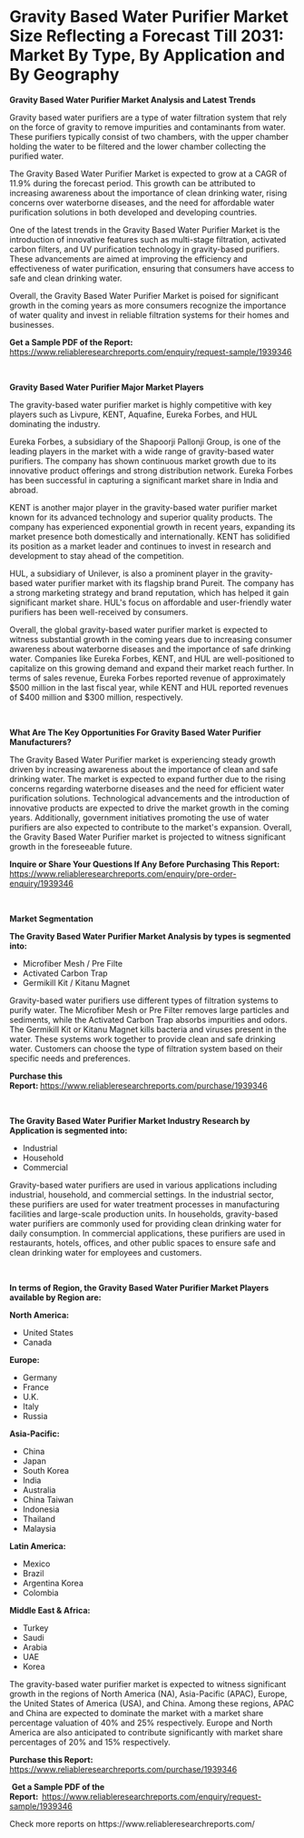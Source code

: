 <p><h1>Gravity Based Water Purifier Market Size Reflecting a Forecast Till 2031: Market By Type, By Application and By Geography</h1></p><p><strong>Gravity Based Water Purifier Market Analysis and Latest Trends</strong></p>
<p><p>Gravity based water purifiers are a type of water filtration system that rely on the force of gravity to remove impurities and contaminants from water. These purifiers typically consist of two chambers, with the upper chamber holding the water to be filtered and the lower chamber collecting the purified water.</p><p>The Gravity Based Water Purifier Market is expected to grow at a CAGR of 11.9% during the forecast period. This growth can be attributed to increasing awareness about the importance of clean drinking water, rising concerns over waterborne diseases, and the need for affordable water purification solutions in both developed and developing countries.</p><p>One of the latest trends in the Gravity Based Water Purifier Market is the introduction of innovative features such as multi-stage filtration, activated carbon filters, and UV purification technology in gravity-based purifiers. These advancements are aimed at improving the efficiency and effectiveness of water purification, ensuring that consumers have access to safe and clean drinking water.</p><p>Overall, the Gravity Based Water Purifier Market is poised for significant growth in the coming years as more consumers recognize the importance of water quality and invest in reliable filtration systems for their homes and businesses.</p></p>
<p><strong>Get a Sample PDF of the Report:&nbsp;</strong> <a href="https://www.reliableresearchreports.com/enquiry/request-sample/1939346">https://www.reliableresearchreports.com/enquiry/request-sample/1939346</a></p>
<p>&nbsp;</p>
<p><strong>Gravity Based Water Purifier Major Market Players</strong></p>
<p><p>The gravity-based water purifier market is highly competitive with key players such as Livpure, KENT, Aquafine, Eureka Forbes, and HUL dominating the industry. </p><p>Eureka Forbes, a subsidiary of the Shapoorji Pallonji Group, is one of the leading players in the market with a wide range of gravity-based water purifiers. The company has shown continuous market growth due to its innovative product offerings and strong distribution network. Eureka Forbes has been successful in capturing a significant market share in India and abroad.</p><p>KENT is another major player in the gravity-based water purifier market known for its advanced technology and superior quality products. The company has experienced exponential growth in recent years, expanding its market presence both domestically and internationally. KENT has solidified its position as a market leader and continues to invest in research and development to stay ahead of the competition.</p><p>HUL, a subsidiary of Unilever, is also a prominent player in the gravity-based water purifier market with its flagship brand Pureit. The company has a strong marketing strategy and brand reputation, which has helped it gain significant market share. HUL's focus on affordable and user-friendly water purifiers has been well-received by consumers.</p><p>Overall, the global gravity-based water purifier market is expected to witness substantial growth in the coming years due to increasing consumer awareness about waterborne diseases and the importance of safe drinking water. Companies like Eureka Forbes, KENT, and HUL are well-positioned to capitalize on this growing demand and expand their market reach further. In terms of sales revenue, Eureka Forbes reported revenue of approximately $500 million in the last fiscal year, while KENT and HUL reported revenues of $400 million and $300 million, respectively.</p></p>
<p>&nbsp;</p>
<p><strong>What Are The Key Opportunities For Gravity Based Water Purifier Manufacturers?</strong></p>
<p><p>The Gravity Based Water Purifier market is experiencing steady growth driven by increasing awareness about the importance of clean and safe drinking water. The market is expected to expand further due to the rising concerns regarding waterborne diseases and the need for efficient water purification solutions. Technological advancements and the introduction of innovative products are expected to drive the market growth in the coming years. Additionally, government initiatives promoting the use of water purifiers are also expected to contribute to the market's expansion. Overall, the Gravity Based Water Purifier market is projected to witness significant growth in the foreseeable future.</p></p>
<p><strong>Inquire or Share Your Questions If Any Before Purchasing This Report:</strong> <a href="https://www.reliableresearchreports.com/enquiry/pre-order-enquiry/1939346">https://www.reliableresearchreports.com/enquiry/pre-order-enquiry/1939346</a></p>
<p>&nbsp;</p>
<p><strong>Market Segmentation</strong></p>
<p><strong>The Gravity Based Water Purifier Market Analysis by types is segmented into:</strong></p>
<p><ul><li>Microfiber Mesh / Pre Filte</li><li>Activated Carbon Trap</li><li>Germikill Kit / Kitanu Magnet</li></ul></p>
<p><p>Gravity-based water purifiers use different types of filtration systems to purify water. The Microfiber Mesh or Pre Filter removes large particles and sediments, while the Activated Carbon Trap absorbs impurities and odors. The Germikill Kit or Kitanu Magnet kills bacteria and viruses present in the water. These systems work together to provide clean and safe drinking water. Customers can choose the type of filtration system based on their specific needs and preferences.</p></p>
<p><strong>Purchase this Report:&nbsp;</strong><a href="https://www.reliableresearchreports.com/purchase/1939346">https://www.reliableresearchreports.com/purchase/1939346</a></p>
<p>&nbsp;</p>
<p><strong>The Gravity Based Water Purifier Market Industry Research by Application is segmented into:</strong></p>
<p><ul><li>Industrial</li><li>Household</li><li>Commercial</li></ul></p>
<p><p>Gravity-based water purifiers are used in various applications including industrial, household, and commercial settings. In the industrial sector, these purifiers are used for water treatment processes in manufacturing facilities and large-scale production units. In households, gravity-based water purifiers are commonly used for providing clean drinking water for daily consumption. In commercial applications, these purifiers are used in restaurants, hotels, offices, and other public spaces to ensure safe and clean drinking water for employees and customers.</p></p>
<p>&nbsp;</p>
<p><strong>In terms of Region, the Gravity Based Water Purifier Market Players available by Region are:</strong></p>
<p>
    <p> <strong> North America: </strong>
        <ul>
            <li>United States</li>
            <li>Canada</li>
        </ul>
        </p> 
    <p> <strong> Europe: </strong>
        <ul>
            <li>Germany</li>
            <li>France</li>
            <li>U.K.</li>
            <li>Italy</li>
            <li>Russia</li>
        </ul>
        </p> 
    <p> <strong> Asia-Pacific: </strong>
        <ul>
            <li>China</li>
            <li>Japan</li>
            <li>South Korea</li>
            <li>India</li>
            <li>Australia</li>
            <li>China Taiwan</li>
            <li>Indonesia</li>
            <li>Thailand</li>
            <li>Malaysia</li>
        </ul>
        </p> 
    <p> <strong> Latin America: </strong>
        <ul>
            <li>Mexico</li>
            <li>Brazil</li>
            <li>Argentina Korea</li>
            <li>Colombia</li>
        </ul>
        </p> 
    <p> <strong> Middle East & Africa: </strong>
        <ul>
            <li>Turkey</li>
            <li>Saudi</li>
            <li>Arabia</li>
            <li>UAE</li>
            <li>Korea</li>
        </ul>
    </p>
    </p>
<p><p>The gravity-based water purifier market is expected to witness significant growth in the regions of North America (NA), Asia-Pacific (APAC), Europe, the United States of America (USA), and China. Among these regions, APAC and China are expected to dominate the market with a market share percentage valuation of 40% and 25% respectively. Europe and North America are also anticipated to contribute significantly with market share percentages of 20% and 15% respectively.</p></p>
<p><strong>Purchase this Report: </strong><a href="https://www.reliableresearchreports.com/purchase/1939346">https://www.reliableresearchreports.com/purchase/1939346</a></p>
<p>&nbsp;<strong>Get a Sample PDF of the Report:&nbsp;&nbsp;</strong><a href="https://www.reliableresearchreports.com/enquiry/request-sample/1939346">https://www.reliableresearchreports.com/enquiry/request-sample/1939346</a></p>
<p><strong></strong></p>
<p>Check more reports on https://www.reliableresearchreports.com/</p>